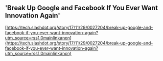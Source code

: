## 'Break Up Google and Facebook If You Ever Want Innovation Again'
  
  [https://tech.slashdot.org/story/17/11/29/0027204/break-up-google-and-facebook-if-you-ever-want-innovation-again?utm_source=rss1.0mainlinkanon](https://tech.slashdot.org/story/17/11/29/0027204/break-up-google-and-facebook-if-you-ever-want-innovation-again?utm_source=rss1.0mainlinkanon)